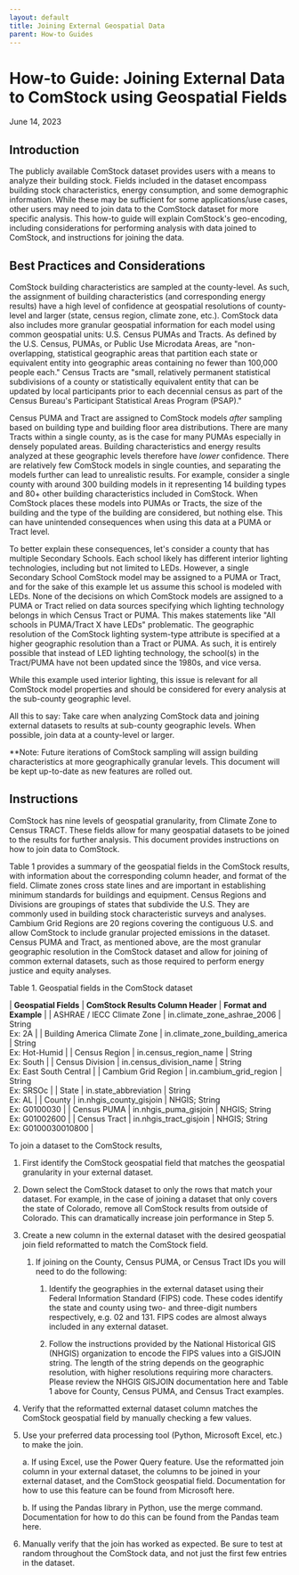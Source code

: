 ```yaml
---
layout: default
title: Joining External Geospatial Data
parent: How-to Guides
---
```

# How-to Guide: Joining External Data to ComStock using Geospatial Fields

June 14, 2023

## Introduction

The publicly available ComStock dataset provides users with a means to
analyze their building stock. Fields included in the dataset encompass
building stock characteristics, energy consumption, and some demographic
information. While these may be sufficient for some applications/use
cases, other users may need to join data to the ComStock dataset for
more specific analysis. This how-to guide will explain ComStock's
geo-encoding, including considerations for performing analysis with data
joined to ComStock, and instructions for joining the data.

## Best Practices and Considerations

ComStock building characteristics are sampled at the county-level. As
such, the assignment of building characteristics (and corresponding
energy results) have a high level of confidence at geospatial
resolutions of county-level and larger (state, census region, climate
zone, etc.). ComStock data also includes more granular geospatial
information for each model using common geospatial units: U.S. Census
PUMAs and Tracts. As defined by the U.S. Census, PUMAs, or Public Use
Microdata Areas, are "non-overlapping, statistical geographic areas that
partition each state or equivalent entity into geographic areas
containing no fewer than 100,000 people each." Census Tracts are "small,
relatively permanent statistical subdivisions of a county or
statistically equivalent entity that can be updated by local
participants prior to each decennial census as part of the Census
Bureau's Participant Statistical Areas Program (PSAP)."

Census PUMA and Tract are assigned to ComStock models *after* sampling
based on building type and building floor area distributions. There are
many Tracts within a single county, as is the case for many PUMAs
especially in densely populated areas. Building characteristics and
energy results analyzed at these geographic levels therefore have
*lower* confidence. There are relatively few ComStock models in single
counties, and separating the models further can lead to unrealistic
results. For example, consider a single county with around 300 building
models in it representing 14 building types and 80+ other building
characteristics included in ComStock. When ComStock places these models
into PUMAs or Tracts, the size of the building and the type of the
building are considered, but nothing else. This can have unintended
consequences when using this data at a PUMA or Tract level.

To better explain these consequences, let's consider a county that has
multiple Secondary Schools. Each school likely has different interior
lighting technologies, including but not limited to LEDs. However, a
single Secondary School ComStock model may be assigned to a PUMA or
Tract, and for the sake of this example let us assume this school is
modeled with LEDs. None of the decisions on which ComStock models are
assigned to a PUMA or Tract relied on data sources specifying which
lighting technology belongs in which Census Tract or PUMA. This makes
statements like "All schools in PUMA/Tract X have LEDs" problematic. The
geographic resolution of the ComStock lighting system-type attribute is
specified at a higher geographic resolution than a Tract or PUMA. As
such, it is entirely possible that instead of LED lighting technology,
the school(s) in the Tract/PUMA have not been updated since the 1980s,
and vice versa.

While this example used interior lighting, this issue is relevant for
all ComStock model properties and should be considered for every
analysis at the sub-county geographic level.

All this to say: Take care when analyzing ComStock data and joining
external datasets to results at sub-county geographic levels. When
possible, join data at a county-level or larger.

\*\*Note: Future iterations of ComStock sampling will assign building
characteristics at more geographically granular levels. This document
will be kept up-to-date as new features are rolled out.

## Instructions

ComStock has nine levels of geospatial granularity, from Climate Zone to
Census TRACT. These fields allow for many geospatial datasets to be
joined to the results for further analysis. This document provides
instructions on how to join data to ComStock.

Table 1 provides a summary of the geospatial fields in the ComStock
results, with information about the corresponding column header, and
format of the field. Climate zones cross state lines and are important
in establishing minimum standards for buildings and equipment. Census
Regions and Divisions are groupings of states that subdivide the U.S.
They are commonly used in building stock characteristic surveys and
analyses. Cambium Grid Regions are 20 regions covering the contiguous
U.S. and allow ComStock to include granular projected emissions in the
dataset. Census PUMA and Tract, as mentioned above, are the most
granular geographic resolution in the ComStock dataset and allow for
joining of common external datasets, such as those required to perform
energy justice and equity analyses.

Table 1. Geospatial fields in the ComStock dataset

| **Geospatial Fields** | **ComStock Results Column Header** | **Format and Example** |
| ASHRAE / IECC Climate Zone | in.climate_zone_ashrae_2006 | String <br> Ex: 2A  |
| Building America Climate Zone  | in.climate_zone_building_america   | String <br> Ex: Hot-Humid |
| Census Region        | in.census_region_name   | String <br> Ex: South |
| Census Division      | in.census_division_name | String <br> Ex: East South Central  |
| Cambium Grid Region  | in.cambium_grid_region  | String <br> Ex: SRSOc  |
| State                | in.state_abbreviation   | String <br> Ex: AL   |
| County               | in.nhgis_county_gisjoin | NHGIS; String <br> Ex: G0100030 |
| Census PUMA          | in.nhgis_puma_gisjoin   | NHGIS; String <br> Ex: G01002600 |
| Census Tract         | in.nhgis_tract_gisjoin  | NHGIS; String <br> Ex: G0100030010800  |


To join a dataset to the ComStock results,

1.  First identify the ComStock geospatial field that matches the
    geospatial granularity in your external dataset.

2.  Down select the ComStock dataset to only the rows that match your
    dataset. For example, in the case of joining a dataset that only
    covers the state of Colorado, remove all ComStock results from
    outside of Colorado. This can dramatically increase join performance
    in Step 5.

3.  Create a new column in the external dataset with the desired
    geospatial join field reformatted to match the ComStock field.

    1.  If joining on the County, Census PUMA, or Census Tract IDs you
        will need to do the following:

        1.  Identify the geographies in the external dataset using their
            Federal Information Standard (FIPS) code. These codes
            identify the state and county using two- and three-digit
            numbers respectively, e.g. 02 and 131. FIPS codes are almost
            always included in any external dataset.

        2. Follow the instructions provided by the National Historical
            GIS (NHGIS) organization to encode the FIPS values into a
            GISJOIN string. The length of the string depends on the
            geographic resolution, with higher resolutions requiring
            more characters. Please review the NHGIS GISJOIN
            documentation here and Table 1 above for County, Census
            PUMA, and Census Tract examples.

4.  Verify that the reformatted external dataset column matches the
    ComStock geospatial field by manually checking a few values.

5.  Use your preferred data processing tool (Python, Microsoft Excel,
    etc.) to make the join.

    a.  If using Excel, use the Power Query feature. Use the reformatted
        join column in your external dataset, the columns to be joined
        in your external dataset, and the ComStock geospatial field.
        Documentation for how to use this feature can be found from
        Microsoft here.

    b.  If using the Pandas library in Python, use the merge command.
        Documentation for how to do this can be found from the Pandas
        team here.

6.  Manually verify that the join has worked as expected. Be sure to
    test at random throughout the ComStock data, and not just the first
    few entries in the dataset.
